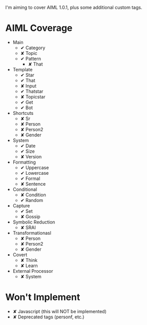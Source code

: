 
I'm aiming to cover AIML 1.0.1, plus some additional custom tags.


AIML Coverage
=============

* Main
  * ✔ Category
  * ✘ Topic
  * ✔ Pattern
    * ✘ That
* Template
  * ✔ Star
  * ✔ That
  * ✘ Input
  * ✔ Thatstar
  * ✘ Topicstar
  * ✔ Get
  * ✔ Bot
* Shortcuts
  * ✘ Sr
  * ✘ Person
  * ✘ Person2
  * ✘ Gender
* System
  * ✔ Date
  * ✔ Size
  * ✘ Version
* Formatting
  * ✔ Uppercase
  * ✔ Lowercase
  * ✔ Formal
  * ✘ Sentence
* Conditional
  * ✘ Condition
  * ✔ Random
* Capture
  * ✔ Set
  * ✘ Gossip
* Symbolic Reduction
  * ✘ SRAI
* Transformationasl
  * ✘ Person
  * ✘ Person2
  * ✘ Gender
* Covert
  * ✘ Think
  * ✘ Learn
* External Processor
  * ✘ System

Won't Implement
===============

  * ✘ Javascript (this will NOT be implemented)
  * ✘ Deprecated tags (personf, etc.)
